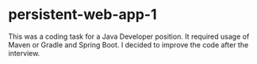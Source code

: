 # persistent-web-app-1
This was a coding task for a Java Developer position. It required usage of Maven or Gradle and Spring Boot.
I decided to improve the code after the interview.

